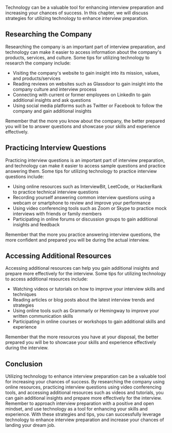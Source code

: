 
Technology can be a valuable tool for enhancing interview preparation and increasing your chances of success. In this chapter, we will discuss strategies for utilizing technology to enhance interview preparation.

Researching the Company
-----------------------

Researching the company is an important part of interview preparation, and technology can make it easier to access information about the company's products, services, and culture. Some tips for utilizing technology to research the company include:

* Visiting the company's website to gain insight into its mission, values, and products/services
* Reading reviews on websites such as Glassdoor to gain insight into the company culture and interview process
* Connecting with current or former employees on LinkedIn to gain additional insights and ask questions
* Using social media platforms such as Twitter or Facebook to follow the company and gain additional insights

Remember that the more you know about the company, the better prepared you will be to answer questions and showcase your skills and experience effectively.

Practicing Interview Questions
------------------------------

Practicing interview questions is an important part of interview preparation, and technology can make it easier to access sample questions and practice answering them. Some tips for utilizing technology to practice interview questions include:

* Using online resources such as InterviewBit, LeetCode, or HackerRank to practice technical interview questions
* Recording yourself answering common interview questions using a webcam or smartphone to review and improve your performance
* Using video conferencing tools such as Zoom or Skype to practice mock interviews with friends or family members
* Participating in online forums or discussion groups to gain additional insights and feedback

Remember that the more you practice answering interview questions, the more confident and prepared you will be during the actual interview.

Accessing Additional Resources
------------------------------

Accessing additional resources can help you gain additional insights and prepare more effectively for the interview. Some tips for utilizing technology to access additional resources include:

* Watching videos or tutorials on how to improve your interview skills and techniques
* Reading articles or blog posts about the latest interview trends and strategies
* Using online tools such as Grammarly or Hemingway to improve your written communication skills
* Participating in online courses or workshops to gain additional skills and experience

Remember that the more resources you have at your disposal, the better prepared you will be to showcase your skills and experience effectively during the interview.

Conclusion
----------

Utilizing technology to enhance interview preparation can be a valuable tool for increasing your chances of success. By researching the company using online resources, practicing interview questions using video conferencing tools, and accessing additional resources such as videos and tutorials, you can gain additional insights and prepare more effectively for the interview. Remember to approach interview preparation with a positive and open mindset, and use technology as a tool for enhancing your skills and experience. With these strategies and tips, you can successfully leverage technology to enhance interview preparation and increase your chances of landing your dream job.
